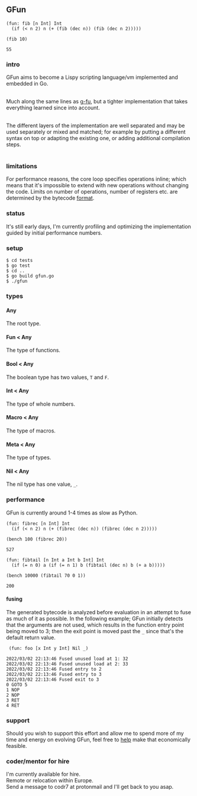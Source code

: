 ## GFun

```
(fun: fib [n Int] Int
  (if (< n 2) n (+ (fib (dec n)) (fib (dec n 2)))))
  
(fib 10)

55
```

### intro
GFun aims to become a Lispy scripting language/vm implemented and embedded in Go.<br/><br/>

Much along the same lines as [g-fu](https://github.com/codr7/g-fu), but a tighter implementation that takes everything learned since into account.<br/><br/>

The different layers of the implementation are well separated and may be used separately or mixed and matched; for example by putting a different syntax on top or adapting the existing one, or adding additional compilation steps.<br/><br/>

### limitations
For performance reasons, the core loop specifies operations inline; which means that it's impossible to extend with new operations without changing the code. Limits on number of operations, number of registers etc. are determined by the bytecode [format](https://github.com/codr7/gfun/blob/main/lib/op.go).

### status
It's still early days, I'm currently profiling and optimizing the implementation guided by initial performance numbers.

### setup

```
$ cd tests
$ go test
$ cd ..
$ go build gfun.go
$ ./gfun
```

### types
#### Any
The root type.
#### Fun < Any
The type of functions.
#### Bool < Any
The boolean type has two values, `T` and `F`.
#### Int < Any
The type of whole numbers.
#### Macro < Any
The type of macros.
#### Meta < Any
The type of types.
#### Nil < Any
The nil type has one value, `_`.

### performance
GFun is currently around 1-4 times as slow as Python.

```
(fun: fibrec [n Int] Int
  (if (< n 2) n (+ (fibrec (dec n)) (fibrec (dec n 2)))))

(bench 100 (fibrec 20))

527
```

```
(fun: fibtail [n Int a Int b Int] Int
  (if (= n 0) a (if (= n 1) b (fibtail (dec n) b (+ a b)))))

(bench 10000 (fibtail 70 0 1))

200
```

#### fusing
The generated bytecode is analyzed before evaluation in an attempt to fuse as much of it as possible.
In the following example; GFun initially detects that the arguments are not used, which results in the function entry point being moved to 3; then the exit point is moved past the `_` since that's the default return value.

```
 (fun: foo [x Int y Int] Nil _)

2022/03/02 22:13:46 Fused unused load at 1: 32
2022/03/02 22:13:46 Fused unused load at 2: 33
2022/03/02 22:13:46 Fused entry to 2
2022/03/02 22:13:46 Fused entry to 3
2022/03/02 22:13:46 Fused exit to 3
0 GOTO 5
1 NOP
2 NOP
3 RET
4 RET
```
### support
Should you wish to support this effort and allow me to spend more of my time and energy on evolving GFun, feel free to [help](https://liberapay.com/andreas7/donate) make that economically feasible.

### coder/mentor for hire
I'm currently available for hire.<br/>
Remote or relocation within Europe.<br/>
Send a message to codr7 at protonmail and I'll get back to you asap.
